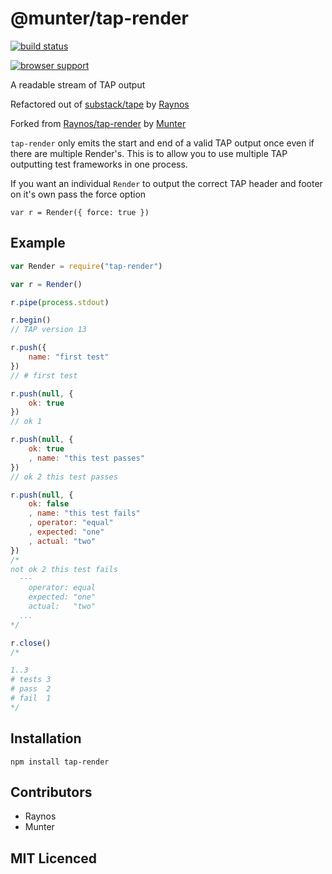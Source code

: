 # @munter/tap-render

[![build status][1]][2]

[![browser support][3]][4]

A readable stream of TAP output

Refactored out of [substack/tape][5] by [Raynos](https://github.com/Raynos)

Forked from [Raynos/tap-render](https://github.com/Raynos/tap-render) by [Munter](https://github.com/Munter)

`tap-render` only emits the start and end of a valid TAP output
  once even if there are multiple Render's. This is to allow
  you to use multiple TAP outputting test frameworks in one
  process.

If you want an individual `Render` to output the correct TAP
  header and footer on it's own pass the force option

`var r = Render({ force: true })`

## Example

```js
var Render = require("tap-render")

var r = Render()

r.pipe(process.stdout)

r.begin()
// TAP version 13

r.push({
    name: "first test"
})
// # first test

r.push(null, {
    ok: true
})
// ok 1

r.push(null, {
    ok: true
    , name: "this test passes"
})
// ok 2 this test passes

r.push(null, {
    ok: false
    , name: "this test fails"
    , operator: "equal"
    , expected: "one"
    , actual: "two"
})
/*
not ok 2 this test fails
  ---
    operator: equal
    expected: "one"
    actual:   "two"
  ...
*/

r.close()
/*

1..3
# tests 3
# pass  2
# fail  1
*/
```

## Installation

`npm install tap-render`

## Contributors

 - Raynos
 - Munter

## MIT Licenced


  [1]: https://secure.travis-ci.org/Raynos/tap-render.png
  [2]: http://travis-ci.org/Raynos/tap-render
  [3]: http://ci.testling.com/Raynos/tap-render.png
  [4]: http://ci.testling.com/Raynos/tap-render
  [5]: https://github.com/substack/tape/blob/35ba8a36f023361089d1d09c122a8288cb061ede/lib/render.js

